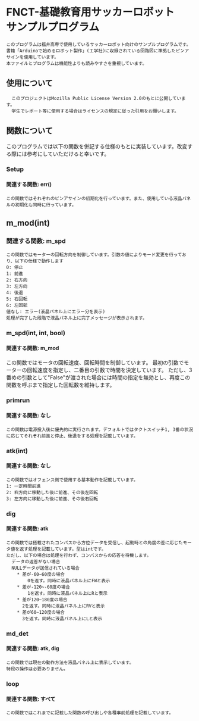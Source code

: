 # FNCT-基礎教育用サッカーロボット　サンプルプログラム
    このプログラムは福井高専で使用しているサッカーロボット向けのサンプルプログラムです。
    書籍「Arduinoで始めるロボット製作」(工学社)に収録されている回路図に準拠したピンアサインを使用しています。
    本ファイルとプログラムは機能性よりも読みやすさを重視しています。

## 使用について
      このプロジェクトはMozilla Public License Version 2.0のもとに公開しています。
      学生でレポート等に使用する場合はライセンスの規定に従った引用をお願いします。

## 関数について
このプログラムでは以下の関数を併記する仕様のもとに実装しています。改変する際には参考にしていただけると幸いです。
### Setup
#### 関連する関数: err()
    この関数ではそれぞれのピンアサインの初期化を行っています。また、使用している液晶パネルの初期化も同時に行っています。


## m_mod(int)
### 関連する関数: m_spd

    この関数ではモーターの回転方向を制御しています。引数の値によりモード変更を行っており、以下の仕様で動作します
    0: 停止
    1: 前進
    2: 右方向
    3: 左方向
    4: 後退
    5: 右回転
    6: 左回転
    値なし: エラー(液晶パネル上にエラー分を表示)
    処理が完了した段階で液晶パネル上に完了メッセージが表示されます。

### m_spd(int, int, bool)
#### 関連する関数: m_mod
  この関数ではモータの回転速度、回転時間を制御しています。
  最初の引数でモーターの回転速度を指定し、二番目の引数で時間を決定しています。
  ただし、3番めの引数として"False"が渡された場合には時間の指定を無効とし、再度この関数を呼ぶまで指定した回転数を維持します。

### primrun
#### 関連する関数: なし
    この関数は電源投入後に優先的に実行されます。デフォルトではタクトスイッチ1, 3番の状況に応じてそれぞれ前進と停止、後退をする処理を記載しています。


### atk(int)
#### 関連する関数: なし
    この関数ではオフェンス側で使用する基本動作を記載しています。
    1: 一定時間前進
    2: 右方向に移動した後に前進、その後左回転
    3: 左方向に移動した後に前進、その後右回転


### dig
#### 関連する関数: atk
    この関数では搭載されたコンパスから方位データを受信し、起動時との角度の差に応じたモータ値を返す処理を記載しています。型はintです。
    ただし、以下の場合は処理を行わず、コンパスからの応答を待機します。
      データの返答がない場合
      NULLデータが送信されている場合
        * 差が-60~60度の場合
            0を返す。同時に液晶パネル上にFWと表示
        * 差が-120~-60度の場合
            1を返す。同時に液晶パネル上にRと表示
        * 差が120~180度の場合
          2を返す。同時に液晶パネル上にRVと表示
        * 差が60~120度の場合
          3を返す。同時に液晶パネル上にLと表示
### md_det
#### 関連する関数: atk, dig
    この関数では現在の動作方法を液晶パネル上に表示しています。
    特段の操作は必要ありません。


### loop
#### 関連する関数: すべて
    この関数ではこれまでに記載した関数の呼び出しや各種事前処理を記載しています。

